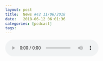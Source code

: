 ```yaml
---
layout: post
title:  News #42 11/06/2018
date:   2018-06-12 06:01:36
categories: [podcast]
tags:
---
```

<audio src='http://feeds.soundcloud.com/stream/457189728-la-bulle-crypto-news-4211062018.mp3' autoplay='false' controls='true' />

Des questions à propos de l’épisode ? On a dit une bêtise ? Envie de partager et d’échanger ?
Rejoins nous sur notre Discord (discord.gg/TY2S8) communauté Telegram (t.me/joinchat/BPCby0LDFPYTUhYNDlILVg) ou par Twitter @labullecrypto.

ÉPISODE SPONSORISÉ PAR:
OSEDEA: osedea.com/labulle
Merci de soutenir La Bulle Crypto !

Soutenez le podcast:
BTC: 1F8mSBpdVSYbW7S5w5zaFRtPkJGAjneFVN
LTC: LgKsmiwozmhH4XixzP9iUzHR3DBGtCuo7F
ETH (et autres tokens): 0xe390d66441D0144fd54bd82Bff96B94E7620196f

Newsletter: Ta dose crypto
medium.com/r/?url=http%3A%2F%2Feepurl.com%2FdkBqXv

PATREON patreon.com/labullecrypto
Youtube goo.gl/X4q3gt
Twitter twitter.com/labullecrypto 
RSS feeds.feedburner.com/labullecrypto
Telegram t.me/joinchat/BPCby0LDFPYTUhYNDlILVg
Soundcloud @la-bulle-crypto
iTunes itunes.apple.com/fr/podcast/la-bulle/id1281121446
Discord discord.gg/mgvXb8m

La Bulle Crypto est un podcast d'information à propos de l’univers des crypto monnaies. Toutes les information fournies durant cet épisode NE SONT PAS À PRENDRE COMME DES CONSEILS D’INVESTISSEMENT. La Bulle Crypto ne fournit pas de conseils d'investissement.
